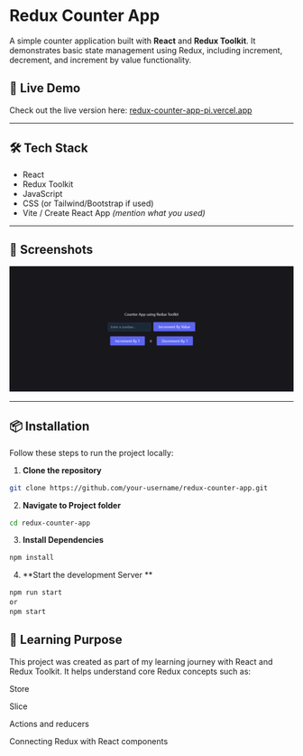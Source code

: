 # Redux Counter App

A simple counter application built with **React** and **Redux Toolkit**. It demonstrates basic state management using Redux, including increment, decrement, and increment by value functionality.

## 🚀 Live Demo

Check out the live version here: [redux-counter-app-pi.vercel.app](https://redux-counter-app-pi.vercel.app/)   

---

## 🛠️ Tech Stack

- React
- Redux Toolkit
- JavaScript
- CSS (or Tailwind/Bootstrap if used)
- Vite / Create React App *(mention what you used)*

---

## 📸 Screenshots
![App Screenshot](./public/screenshot1.jpg)


---

## 📦 Installation

Follow these steps to run the project locally:

1. **Clone the repository**

```bash
git clone https://github.com/your-username/redux-counter-app.git
```
2. **Navigate to Project folder**
```bash
cd redux-counter-app
```

3. **Install Dependencies**
```bash
npm install
```

4. **Start the development Server **
```bash
npm run start
or
npm start
```
## 🧠 Learning Purpose

This project was created as part of my learning journey with React and Redux Toolkit. It helps understand core Redux concepts such as:

Store

Slice

Actions and reducers

Connecting Redux with React components
